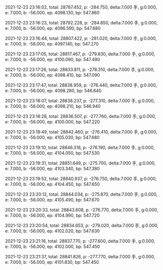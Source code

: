 2021-12-23 23:16:02, total: 28787.452, p: -284.750, delta:7.000 手, g:0.000, e: 7.000, b: -56.000, ep: 4098.130, bp: 547.860

2021-12-23 23:16:23, total: 28792.228, p: -284.850, delta:7.000 手, g:0.000, e: 7.000, b: -56.000, ep: 4096.590, bp: 547.680

2021-12-23 23:16:44, total: 28807.422, p: -281.020, delta:7.000 手, g:0.000, e: 7.000, b: -56.000, ep: 4097.140, bp: 547.270

2021-12-23 23:17:05, total: 28817.467, p: -279.830, delta:7.000 手, g:0.000, e: 7.000, b: -56.000, ep: 4100.090, bp: 547.490

2021-12-23 23:17:26, total: 28833.811, p: -278.310, delta:7.000 手, g:0.000, e: 7.000, b: -56.000, ep: 4098.410, bp: 547.090

2021-12-23 23:17:47, total: 28838.959, p: -276.440, delta:7.000 手, g:0.000, e: 7.000, b: -56.000, ep: 4098.280, bp: 546.840

2021-12-23 23:18:07, total: 28838.237, p: -277.310, delta:7.000 手, g:0.000, e: 7.000, b: -56.000, ep: 4098.210, bp: 546.940

2021-12-23 23:18:28, total: 28836.507, p: -277.760, delta:7.000 手, g:0.000, e: 7.000, b: -56.000, ep: 4100.000, bp: 547.220

2021-12-23 23:18:49, total: 28842.460, p: -276.410, delta:7.000 手, g:0.000, e: 7.000, b: -56.000, ep: 4105.030, bp: 547.680

2021-12-23 23:19:10, total: 28846.318, p: -276.190, delta:7.000 手, g:0.000, e: 7.000, b: -56.000, ep: 4104.050, bp: 547.530

2021-12-23 23:19:31, total: 28851.649, p: -275.700, delta:7.000 手, g:0.000, e: 7.000, b: -56.000, ep: 4103.340, bp: 547.380

2021-12-23 23:19:52, total: 28840.937, p: -276.750, delta:7.000 手, g:0.000, e: 7.000, b: -56.000, ep: 4104.450, bp: 547.650

2021-12-23 23:20:12, total: 28844.034, p: -275.870, delta:7.000 手, g:0.000, e: 7.000, b: -56.000, ep: 4105.490, bp: 547.670

2021-12-23 23:20:33, total: 28843.608, p: -276.770, delta:7.000 手, g:0.000, e: 7.000, b: -56.000, ep: 4104.990, bp: 547.720

2021-12-23 23:20:54, total: 28834.653, p: -279.020, delta:7.000 手, g:0.000, e: 7.000, b: -56.000, ep: 4102.020, bp: 547.630

2021-12-23 23:21:16, total: 28837.770, p: -277.600, delta:7.000 手, g:0.000, e: 7.000, b: -56.000, ep: 4102.000, bp: 547.450

2021-12-23 23:21:37, total: 28841.826, p: -277.770, delta:7.000 手, g:0.000, e: 7.000, b: -56.000, ep: 4101.830, bp: 547.450